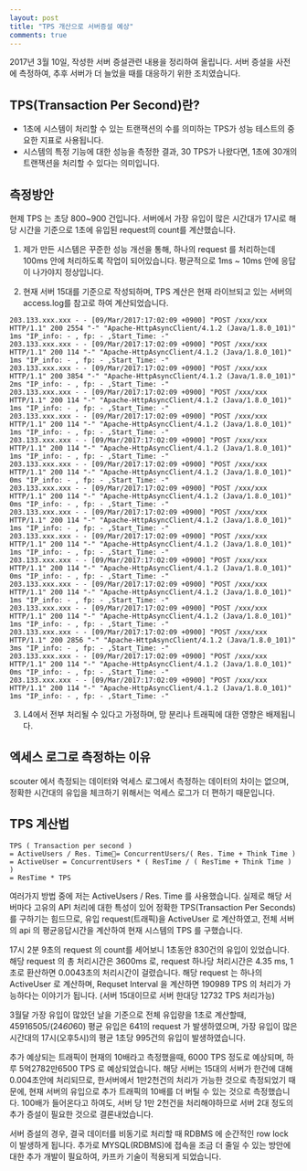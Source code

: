 ```yaml
---
layout: post
title: "TPS 개산으로 서버증설 예상"
comments: true
---
```


2017년 3월 10일, 작성한 서버 증설관련 내용을 정리하여 올립니다.
서버 증설을 사전에 측정하여, 추후 서버가 더 늘었을 때를 대응하기 위한 조치였습니다.

TPS(Transaction Per Second)란?
---
- 1초에 시스템이 처리할 수 있는 트랜잭션의 수를 의미하는 TPS가 성능 테스트의 중요한 지표로 사용됩니다.
- 시스템의 특정 기능에 대한 성능을 측정한 결과, 30 TPS가 나왔다면, 1초에 30개의 트랜잭션을 처리할 수 있다는 의미입니다.


측정방안
---
현제 TPS 는 초당 800~900 건입니다.
서버에서 가장 유입이 많은 시간대가 17시로 해당 시간을 기준으로 1초에 유입된 request의 count를 계산했습니다.

1. 제가 만든 시스템은 꾸준한 성능 개선을 통해, 하나의 request 를 처리하는데 100ms 안에 처리하도록 작업이 되어있습니다.
평균적으로 1ms ~ 10ms 안에 응답이 나가야지 정상입니다.

2. 현재 서버 15대를 기준으로 작성되하며, TPS 계산은 현재 라이브되고 있는 서버의 access.log를 참고로 하여 계산되었습니다.
```
203.133.xxx.xxx - - [09/Mar/2017:17:02:09 +0900] "POST /xxx/xxx HTTP/1.1" 200 2554 "-" "Apache-HttpAsyncClient/4.1.2 (Java/1.8.0_101)" 1ms "IP_info: - , fp: - ,Start_Time: -"
203.133.xxx.xxx - - [09/Mar/2017:17:02:09 +0900] "POST /xxx/xxx HTTP/1.1" 200 114 "-" "Apache-HttpAsyncClient/4.1.2 (Java/1.8.0_101)" 1ms "IP_info: - , fp: - ,Start_Time: -"
203.133.xxx.xxx - - [09/Mar/2017:17:02:09 +0900] "POST /xxx/xxx HTTP/1.1" 200 3854 "-" "Apache-HttpAsyncClient/4.1.2 (Java/1.8.0_101)" 2ms "IP_info: - , fp: - ,Start_Time: -"
203.133.xxx.xxx - - [09/Mar/2017:17:02:09 +0900] "POST /xxx/xxx HTTP/1.1" 200 114 "-" "Apache-HttpAsyncClient/4.1.2 (Java/1.8.0_101)" 1ms "IP_info: - , fp: - ,Start_Time: -"
203.133.xxx.xxx - - [09/Mar/2017:17:02:09 +0900] "POST /xxx/xxx HTTP/1.1" 200 114 "-" "Apache-HttpAsyncClient/4.1.2 (Java/1.8.0_101)" 1ms "IP_info: - , fp: - ,Start_Time: -"
203.133.xxx.xxx - - [09/Mar/2017:17:02:09 +0900] "POST /xxx/xxx HTTP/1.1" 200 114 "-" "Apache-HttpAsyncClient/4.1.2 (Java/1.8.0_101)" 1ms "IP_info: - , fp: - ,Start_Time: -"
203.133.xxx.xxx - - [09/Mar/2017:17:02:09 +0900] "POST /xxx/xxx HTTP/1.1" 200 114 "-" "Apache-HttpAsyncClient/4.1.2 (Java/1.8.0_101)" 0ms "IP_info: - , fp: - ,Start_Time: -"
203.133.xxx.xxx - - [09/Mar/2017:17:02:09 +0900] "POST /xxx/xxx HTTP/1.1" 200 114 "-" "Apache-HttpAsyncClient/4.1.2 (Java/1.8.0_101)" 0ms "IP_info: - , fp: - ,Start_Time: -"
203.133.xxx.xxx - - [09/Mar/2017:17:02:09 +0900] "POST /xxx/xxx HTTP/1.1" 200 114 "-" "Apache-HttpAsyncClient/4.1.2 (Java/1.8.0_101)" 1ms "IP_info: - , fp: - ,Start_Time: -"
203.133.xxx.xxx - - [09/Mar/2017:17:02:09 +0900] "POST /xxx/xxx HTTP/1.1" 200 114 "-" "Apache-HttpAsyncClient/4.1.2 (Java/1.8.0_101)" 1ms "IP_info: - , fp: - ,Start_Time: -"
203.133.xxx.xxx - - [09/Mar/2017:17:02:09 +0900] "POST /xxx/xxx HTTP/1.1" 200 114 "-" "Apache-HttpAsyncClient/4.1.2 (Java/1.8.0_101)" 0ms "IP_info: - , fp: - ,Start_Time: -"
203.133.xxx.xxx - - [09/Mar/2017:17:02:09 +0900] "POST /xxx/xxx HTTP/1.1" 200 114 "-" "Apache-HttpAsyncClient/4.1.2 (Java/1.8.0_101)" 1ms "IP_info: - , fp: - ,Start_Time: -"
203.133.xxx.xxx - - [09/Mar/2017:17:02:09 +0900] "POST /xxx/xxx HTTP/1.1" 200 114 "-" "Apache-HttpAsyncClient/4.1.2 (Java/1.8.0_101)" 1ms "IP_info: - , fp: - ,Start_Time: -"
203.133.xxx.xxx - - [09/Mar/2017:17:02:09 +0900] "POST /xxx/xxx HTTP/1.1" 200 2856 "-" "Apache-HttpAsyncClient/4.1.2 (Java/1.8.0_101)" 3ms "IP_info: - , fp: - ,Start_Time: -"
203.133.xxx.xxx - - [09/Mar/2017:17:02:09 +0900] "POST /xxx/xxx HTTP/1.1" 200 114 "-" "Apache-HttpAsyncClient/4.1.2 (Java/1.8.0_101)" 0ms "IP_info: - , fp: - ,Start_Time: -"
203.133.xxx.xxx - - [09/Mar/2017:17:02:09 +0900] "POST /xxx/xxx HTTP/1.1" 200 114 "-" "Apache-HttpAsyncClient/4.1.2 (Java/1.8.0_101)" 1ms "IP_info: - , fp: - ,Start_Time: -"
```

3. L4에서 전부 처리될 수 있다고 가정하며, 망 분리나 트래픽에 대한 영향은 배제됩니다.

엑세스 로그로 측정하는 이유
----
scouter 에서 측정되는 데이터와 억세스 로그에서 측정하는 데이터의 차이는 없으며, 정확한 시간대의 유입을 체크하기 위해서는 억세스 로그가 더 편하기 때문입니다.


TPS 계산법
---
```
TPS ( Transaction per second )
= ActiveUsers / Res. Time= ConcurrentUsers/( Res. Time + Think Time )
= ActiveUser = ConcurrentUsers * ( ResTime / ( ResTime + Think Time ) )
= ResTime * TPS
```
여러가지 방법 중에 저는 ActiveUsers / Res. Time 를 사용했습니다.
실제로 해당 서버마다 고유의 API 처리에 대한 특성이 있어 정확한 TPS(Transaction Per Seconds)를 구하기는 힘드므로, 유입 request(트래픽)을 ActiveUser 로 계산하였고, 전체 서버의 api 의 평균응답시간을 계산하여 현재 시스템의 TPS 를 구했습니다.

17시 2분 9초의 request 의 count를 세어보니 1초동안 830건의 유입이 있었습니다.
해당 request 의 총 처리시간은 3600ms 로, request 하나당 처리시간은 4.35 ms, 1초로 환산하면 0.0043초의 처리시간이 걸렸습니다.
해당 request 는 하나의 ActiveUser 로 계산하며, Requset Interval 을 계산하면 190989 TPS 의 처리가 가능하다는 이야기가 됩니다. (서버 15대이므로 서버 한대당 12732 TPS 처리가능)

3월달 가장 유입이 많았던 날을 기준으로 전체 유입량을 1초로 계산할때,
45916505/(24*60*60) 평균 유입은 641의 request 가 발생하였으며,
가장 유입이 많은 시간대의 17시(오후5시)의 평균 1초당 995건의 유입이 발생하였습니다.

추가 예상되는 트래픽이 현재의 10배라고 측정했을때, 6000 TPS 정도로 예상되며, 하루 5억2782만6500 TPS 로 예상되었습니다.
해당 서버는 15대의 서버가 한건에 대해 0.004초안에 처리되므로,
한서버에서 1만2천건의 처리가 가능한 것으로 측정되었기 때문에, 현재 서버의 유입으로 추가 트래픽의 10배를 더 버틸 수 있는 것으로 측정했습니다.
100배가 들어온다고 하여도, 서버 당 1만 2천건을 처리해야하므로 서버 2대 정도의 추가 증설이 필요한 것으로 결론내었습니다.


서버 증설의 경우, 결국 데이터를 비동기로 처리할 때 RDBMS 에 순간적인 row lock 이 발생하게 됩니다. 
추가로 MYSQL(RDBMS)에 접속을 조금 더 줄일 수 있는 방안에 대한 추가 개발이 필요하여, 카프카 기술이 적용되게 되었습니다.
